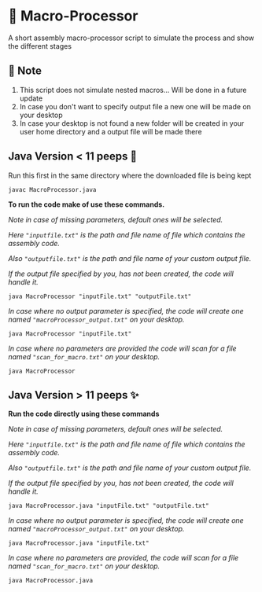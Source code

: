 # 🎨 Macro-Processor
A short assembly macro-processor script to simulate the process and show the different stages

## 📝 Note 
1. This script does not simulate nested macros... Will be done in a future update
2. In case you don't want to specify output file a new one will be made on your desktop
3. In case your desktop is not found a new folder will be created in your user home directory and a output file will be made there

## Java Version < 11 peeps 🧧
Run this first in the same directory where the downloaded file is being kept

```terminal
javac MacroProcessor.java
```

**To run the code make of use these commands.**

_Note in case of missing parameters, default ones will be selected._

_Here ```"inputfile.txt"``` is the path and file name of file which contains the assembly code._

_Also ```"outputfile.txt"``` is the path and file name of your custom output file._

_If the output file specified by you, has not been created, the code will handle it._

```terminal
java MacroProcessor "inputFile.txt" "outputFile.txt"
```

_In case where no output parameter is specified, the code will create one named ```"macroProcessor_output.txt"``` on your desktop._

```terminal
java MacroProcessor "inputFile.txt"
```

_In case where no parameters are provided the code will scan for a file named ```"scan_for_macro.txt"``` on your desktop._

```terminal
java MacroProcessor
```

## Java Version > 11 peeps ✨
**Run the code directly using these commands**

_Note in case of missing parameters, default ones will be selected._

_Here ```"inputfile.txt"``` is the path and file name of file which contains the assembly code._

_Also ```"outputfile.txt"``` is the path and file name of your custom output file._

_If the output file specified by you, has not been created, the code will handle it._

```terminal
java MacroProcessor.java "inputFile.txt" "outputFile.txt"
```

_In case where no output parameter is specified, the code will create one named ```"macroProcessor_output.txt"``` on your desktop._

```terminal
java MacroProcessor.java "inputFile.txt"
```

_In case where no parameters are provided, the code will scan for a file named ```"scan_for_macro.txt"``` on your desktop._

```terminal
java MacroProcessor.java
```


